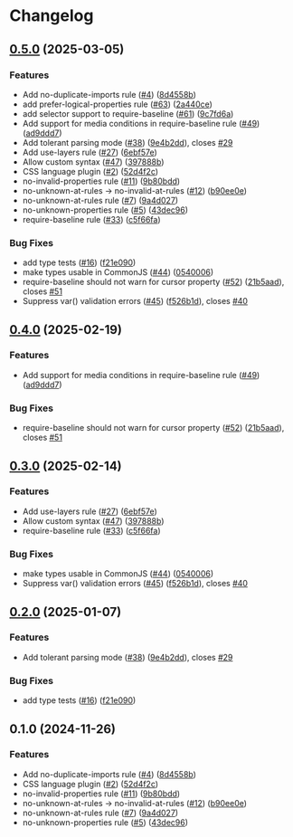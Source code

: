 # Changelog

## [0.5.0](https://github.com/ryo-manba/eslint-css/compare/css-v0.4.0...css-v0.5.0) (2025-03-05)


### Features

* Add no-duplicate-imports rule ([#4](https://github.com/ryo-manba/eslint-css/issues/4)) ([8d4558b](https://github.com/ryo-manba/eslint-css/commit/8d4558bbbd6134d5bba4c0b4130f7be31de1b34a))
* add prefer-logical-properties rule ([#63](https://github.com/ryo-manba/eslint-css/issues/63)) ([2a440ce](https://github.com/ryo-manba/eslint-css/commit/2a440ce617cc6754563bc8c41ae16dfd445a0b95))
* add selector support to require-baseline ([#61](https://github.com/ryo-manba/eslint-css/issues/61)) ([9c7fd6a](https://github.com/ryo-manba/eslint-css/commit/9c7fd6aa06b62c70d979ff5f7b9c06a95fdeed56))
* Add support for media conditions in require-baseline rule ([#49](https://github.com/ryo-manba/eslint-css/issues/49)) ([ad9ddd7](https://github.com/ryo-manba/eslint-css/commit/ad9ddd769b38ba26f09c1a76c0da80d5144dff53))
* Add tolerant parsing mode ([#38](https://github.com/ryo-manba/eslint-css/issues/38)) ([9e4b2dd](https://github.com/ryo-manba/eslint-css/commit/9e4b2dd5ae44715ad98677b3c44ccb54a3a4fe1f)), closes [#29](https://github.com/ryo-manba/eslint-css/issues/29)
* Add use-layers rule ([#27](https://github.com/ryo-manba/eslint-css/issues/27)) ([6ebf57e](https://github.com/ryo-manba/eslint-css/commit/6ebf57e6153f5bdc57b362e86942fee5184c2d73))
* Allow custom syntax ([#47](https://github.com/ryo-manba/eslint-css/issues/47)) ([397888b](https://github.com/ryo-manba/eslint-css/commit/397888b4749d56ca5937d87b0161fecc7acfc734))
* CSS language plugin ([#2](https://github.com/ryo-manba/eslint-css/issues/2)) ([52d4f2c](https://github.com/ryo-manba/eslint-css/commit/52d4f2c35c8a164a8f95b03ec7709abe6a8e59e8))
* no-invalid-properties rule ([#11](https://github.com/ryo-manba/eslint-css/issues/11)) ([9b80bdd](https://github.com/ryo-manba/eslint-css/commit/9b80bdd5e222b158fd94dbef9ca6add92dd2a5ce))
* no-unknown-at-rules -&gt; no-invalid-at-rules ([#12](https://github.com/ryo-manba/eslint-css/issues/12)) ([b90ee0e](https://github.com/ryo-manba/eslint-css/commit/b90ee0eb86691747040f48f92afb19f6a18d2231))
* no-unknown-at-rules rule ([#7](https://github.com/ryo-manba/eslint-css/issues/7)) ([9a4d027](https://github.com/ryo-manba/eslint-css/commit/9a4d02721a8f7f5d1f119337a45fb4336ee69156))
* no-unknown-properties rule ([#5](https://github.com/ryo-manba/eslint-css/issues/5)) ([43dec96](https://github.com/ryo-manba/eslint-css/commit/43dec96553557be58039a658e0bb100cd6ae2ab8))
* require-baseline rule ([#33](https://github.com/ryo-manba/eslint-css/issues/33)) ([c5f66fa](https://github.com/ryo-manba/eslint-css/commit/c5f66fa16d754860f579884a1b50686094fe28b1))


### Bug Fixes

* add type tests ([#16](https://github.com/ryo-manba/eslint-css/issues/16)) ([f21e090](https://github.com/ryo-manba/eslint-css/commit/f21e090cca76a85bf6b6c89c8797c79f28d5a163))
* make types usable in CommonJS ([#44](https://github.com/ryo-manba/eslint-css/issues/44)) ([0540006](https://github.com/ryo-manba/eslint-css/commit/05400062cb593d3a0cf941bdd4abd4e705f96e01))
* require-baseline should not warn for cursor property ([#52](https://github.com/ryo-manba/eslint-css/issues/52)) ([21b5aad](https://github.com/ryo-manba/eslint-css/commit/21b5aadb11e1426baa8bc6325f65c34345ee40f5)), closes [#51](https://github.com/ryo-manba/eslint-css/issues/51)
* Suppress var() validation errors ([#45](https://github.com/ryo-manba/eslint-css/issues/45)) ([f526b1d](https://github.com/ryo-manba/eslint-css/commit/f526b1dcdbfb451ad9783e0cca3c58621138bad1)), closes [#40](https://github.com/ryo-manba/eslint-css/issues/40)

## [0.4.0](https://github.com/eslint/css/compare/css-v0.3.0...css-v0.4.0) (2025-02-19)


### Features

* Add support for media conditions in require-baseline rule ([#49](https://github.com/eslint/css/issues/49)) ([ad9ddd7](https://github.com/eslint/css/commit/ad9ddd769b38ba26f09c1a76c0da80d5144dff53))


### Bug Fixes

* require-baseline should not warn for cursor property ([#52](https://github.com/eslint/css/issues/52)) ([21b5aad](https://github.com/eslint/css/commit/21b5aadb11e1426baa8bc6325f65c34345ee40f5)), closes [#51](https://github.com/eslint/css/issues/51)

## [0.3.0](https://github.com/eslint/css/compare/css-v0.2.0...css-v0.3.0) (2025-02-14)


### Features

* Add use-layers rule ([#27](https://github.com/eslint/css/issues/27)) ([6ebf57e](https://github.com/eslint/css/commit/6ebf57e6153f5bdc57b362e86942fee5184c2d73))
* Allow custom syntax ([#47](https://github.com/eslint/css/issues/47)) ([397888b](https://github.com/eslint/css/commit/397888b4749d56ca5937d87b0161fecc7acfc734))
* require-baseline rule ([#33](https://github.com/eslint/css/issues/33)) ([c5f66fa](https://github.com/eslint/css/commit/c5f66fa16d754860f579884a1b50686094fe28b1))


### Bug Fixes

* make types usable in CommonJS ([#44](https://github.com/eslint/css/issues/44)) ([0540006](https://github.com/eslint/css/commit/05400062cb593d3a0cf941bdd4abd4e705f96e01))
* Suppress var() validation errors ([#45](https://github.com/eslint/css/issues/45)) ([f526b1d](https://github.com/eslint/css/commit/f526b1dcdbfb451ad9783e0cca3c58621138bad1)), closes [#40](https://github.com/eslint/css/issues/40)

## [0.2.0](https://github.com/eslint/css/compare/css-v0.1.0...css-v0.2.0) (2025-01-07)


### Features

* Add tolerant parsing mode ([#38](https://github.com/eslint/css/issues/38)) ([9e4b2dd](https://github.com/eslint/css/commit/9e4b2dd5ae44715ad98677b3c44ccb54a3a4fe1f)), closes [#29](https://github.com/eslint/css/issues/29)


### Bug Fixes

* add type tests ([#16](https://github.com/eslint/css/issues/16)) ([f21e090](https://github.com/eslint/css/commit/f21e090cca76a85bf6b6c89c8797c79f28d5a163))

## 0.1.0 (2024-11-26)


### Features

* Add no-duplicate-imports rule ([#4](https://github.com/eslint/css/issues/4)) ([8d4558b](https://github.com/eslint/css/commit/8d4558bbbd6134d5bba4c0b4130f7be31de1b34a))
* CSS language plugin ([#2](https://github.com/eslint/css/issues/2)) ([52d4f2c](https://github.com/eslint/css/commit/52d4f2c35c8a164a8f95b03ec7709abe6a8e59e8))
* no-invalid-properties rule ([#11](https://github.com/eslint/css/issues/11)) ([9b80bdd](https://github.com/eslint/css/commit/9b80bdd5e222b158fd94dbef9ca6add92dd2a5ce))
* no-unknown-at-rules -&gt; no-invalid-at-rules ([#12](https://github.com/eslint/css/issues/12)) ([b90ee0e](https://github.com/eslint/css/commit/b90ee0eb86691747040f48f92afb19f6a18d2231))
* no-unknown-at-rules rule ([#7](https://github.com/eslint/css/issues/7)) ([9a4d027](https://github.com/eslint/css/commit/9a4d02721a8f7f5d1f119337a45fb4336ee69156))
* no-unknown-properties rule ([#5](https://github.com/eslint/css/issues/5)) ([43dec96](https://github.com/eslint/css/commit/43dec96553557be58039a658e0bb100cd6ae2ab8))
